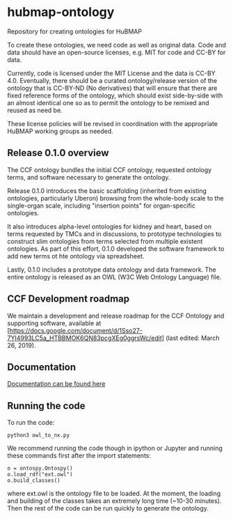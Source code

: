 # hubmap-ontology
Repository for creating ontologies for HuBMAP

To create these ontologies, we need code as well as original data. Code and data should have an open-source licenses, e.g. MIT for code and CC-BY for data.

Currently, code is licensed under the MIT License and the data is CC-BY 4.0. Eventually, there should be a curated ontology/release version of the ontology that is CC-BY-ND (No derivatives) that will ensure that there are fixed reference forms of the ontology, which should exist side-by-side with an almost identical one so as to permit the ontology to be remixed and reused as need be.

These license policies will be revised in coordination with the appropriate HuBMAP working groups as needed. 

## Release 0.1.0 overview 
The CCF ontology bundles the initial CCF ontology, requested ontology terms, and software necessary to generate the ontology. 

Release 0.1.0 introduces the basic scaffolding (inherited from existing ontologies, particularly Uberon) browsing from the whole-body scale to the single-organ scale, including "insertion points" for organ-specific ontologies. 

It also introduces alpha-level ontologies for kidney and heart, based on terms requested by TMCs and in discussions, to prototype technologies to construct slim ontologies from terms selected from multiple existent ontologies. As part of this effort, 0.1.0 developed the software framework to add new terms ot hte ontology via spreadsheet. 

Lastly, 0.1.0 includes a prototype data ontology and data framework. The entire ontology is released as an OWL (W3C Web Ontology Language) file. 

## CCF Development roadmap
We maintain a development and release roadmap for the CCF Ontology and supporting software, available at [https://docs.google.com/document/d/1Sso27-7YI4993LC5a_HTBBMOK6QN83pcgXEg0ggrsWc/edit] (last edited: March 26, 2019).  

## Documentation

[Documentation can be found here](https://docs.google.com/document/d/1X21O5DgGkq9ngPOsBZa-qy1-6Y2MiohJD7Bt-JFyysY/edit#)

## Running the code

To run the code:
```
python3 owl_to_nx.py
```
We recommend running the code though in ipython or Jupyter and running these commands first after the import statements:
```
o = ontospy.Ontospy()
o.load_rdf("ext.owl")
o.build_classes()
```
where ext.owl is the ontology file to be loaded. At the moment, the loading and building of the classes takes an extremely long time (~10-30 minutes). Then the rest of the code can be run quickly to generate the ontology.
